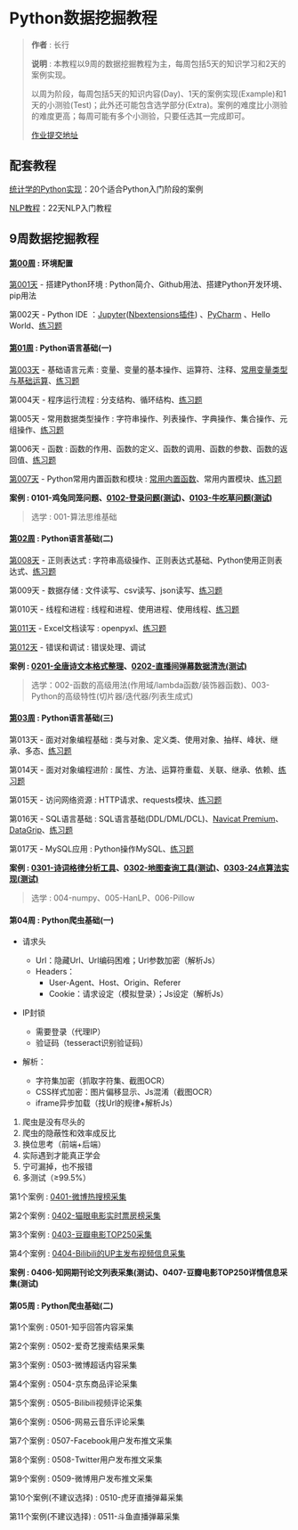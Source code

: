# Python数据挖掘教程

> **作者** : 长行
>
> **说明** : 本教程以9周的数据挖掘教程为主，每周包括5天的知识学习和2天的案例实现。
>
> 以周为阶段，每周包括5天的知识内容(Day)、1天的案例实现(Example)和1天的小测验(Test)；此外还可能包含选学部分(Extra)。案例的难度比小测验的难度更高；每周可能有多个小测验，只要任选其一完成即可。
>
> [作业提交地址](https://github.com/Changxing97/Python-Data-mining-Homework)

## 配套教程

[统计学的Python实现](https://github.com/ChangxingJiang/Python-Data-mining-Tutorial/tree/master/%E9%85%8D%E5%A5%97%E6%95%99%E7%A8%8B/%E7%BB%9F%E8%AE%A1%E5%AD%A6%E7%9A%84Python%E5%AE%9E%E7%8E%B0)：20个适合Python入门阶段的案例

[NLP教程](https://github.com/ChangxingJiang/Python-Data-mining-Tutorial/tree/master/%E9%85%8D%E5%A5%97%E6%95%99%E7%A8%8B/%E7%BB%9F%E8%AE%A1%E5%AD%A6%E7%9A%84Python%E5%AE%9E%E7%8E%B0)：22天NLP入门教程

## 9周数据挖掘教程

#### [第00周](https://github.com/ChangxingJiang/Python-Data-mining-Tutorial/blob/master/Week-00/%E7%AC%AC00%E5%91%A8_%E7%8E%AF%E5%A2%83%E9%85%8D%E7%BD%AE.md) : 环境配置

[第001天](https://github.com/ChangxingJiang/Python-Data-mining-Tutorial/blob/master/Week-00/Day-001/%E7%AC%AC001%E5%A4%A9%E6%95%99%E7%A8%8B.md) - 搭建Python环境 : Python简介、Github用法、搭建Python开发环境、pip用法

第002天 - Python IDE ：[Jupyter](https://jupyter.org/install)([Nbextensions插件](https://github.com/ChangxingJiang/Python-Data-mining-Tutorial/blob/master/Week-00/Day-002/Jupyter%20Nbextensions%E6%8F%92%E4%BB%B6%E9%85%8D%E7%BD%AE%E6%96%B9%E6%B3%95.md)) 、[PyCharm](https://www.jetbrains.com/pycharm/download/#section=windows) 、Hello World、[练习题](https://github.com/ChangxingJiang/Python-Data-mining-Tutorial/blob/master/Week-00/Day-002/Exercise01-Hello%20World.md)

#### [第01周](https://github.com/ChangxingJiang/Python-Data-mining-Tutorial/blob/master/Week-01/%E7%AC%AC01%E5%91%A8_Python%E8%AF%AD%E8%A8%80%E5%9F%BA%E7%A1%80(%E4%B8%80).md) : Python语言基础(一)

[第003天](https://github.com/ChangxingJiang/Python-Data-mining-Tutorial/blob/master/Week-01/Day-003/%E7%AC%AC003%E5%A4%A9%E6%95%99%E7%A8%8B.md) - 基础语言元素 : 变量、变量的基本操作、运算符、注释、[常用变量类型与基础运算](https://github.com/ChangxingJiang/Python-Data-mining-Tutorial/blob/master/Week-01/Day-003/%E5%B8%B8%E7%94%A8%E5%8F%98%E9%87%8F%E7%B1%BB%E5%9E%8B%E4%B8%8E%E5%9F%BA%E7%A1%80%E8%BF%90%E7%AE%97.ipynb)、[练习题](https://github.com/ChangxingJiang/Python-Data-mining-Tutorial/blob/master/Week-01/Day-003/Exercise02-%E8%AF%AD%E8%A8%80%E5%85%83%E7%B4%A0.md)

第004天 - 程序运行流程 : 分支结构、循环结构、[练习题](https://github.com/ChangxingJiang/Python-Data-mining-Tutorial/blob/master/Week-01/Day-004/Exercise03-%E7%A8%8B%E5%BA%8F%E8%BF%90%E8%A1%8C%E6%B5%81%E7%A8%8B.md)

第005天 - 常用数据类型操作 : 字符串操作、列表操作、字典操作、集合操作、元组操作、[练习题](https://github.com/ChangxingJiang/Python-Data-mining-Tutorial/blob/master/Week-01/Day-005/Exercise04-%E5%B8%B8%E7%94%A8%E6%95%B0%E6%8D%AE%E7%B1%BB%E5%9E%8B%E6%93%8D%E4%BD%9C.md)

第006天 - 函数 : 函数的作用、函数的定义、函数的调用、函数的参数、函数的返回值、[练习题](https://github.com/ChangxingJiang/Python-Data-mining-Tutorial/blob/master/Week-01/Day-006/Exercise05-%E5%87%BD%E6%95%B0.md)

[第007天](https://github.com/ChangxingJiang/Python-Data-mining-Tutorial/blob/master/Week-01/Day-007/%E7%AC%AC007%E5%A4%A9%E6%95%99%E7%A8%8B.md) - Python常用内置函数和模块 : [常用内置函数](https://github.com/ChangxingJiang/Python-Data-mining-Tutorial/blob/master/Week-01/Day-007/Python%E5%86%85%E7%BD%AE%E5%87%BD%E6%95%B0%E8%AF%A6%E7%BB%86%E8%AF%B4%E6%98%8E.md)、常用内置模块、[练习题](https://github.com/ChangxingJiang/Python-Data-mining-Tutorial/blob/master/Week-01/Day-007/Exercise08-Python%E5%B8%B8%E7%94%A8%E5%86%85%E7%BD%AE%E5%87%BD%E6%95%B0%E5%92%8C%E6%A8%A1%E5%9D%97.md)

**案例 : 0101-鸡兔同笼问题、[0102-登录问题(测试)](https://github.com/ChangxingJiang/Python-Data-mining-Tutorial/blob/master/Week-01/Example-0102/%E6%A1%88%E4%BE%8B002%E8%AE%B2%E8%A7%A3_%E7%99%BB%E5%BD%95%E9%97%AE%E9%A2%98.md)、[0103-牛吃草问题(测试)](https://github.com/ChangxingJiang/Python-Data-mining-Tutorial/blob/master/Week-01/Example-0103/%E6%A1%88%E4%BE%8B003%E8%AE%B2%E8%A7%A3_%E7%89%9B%E5%90%83%E8%8D%89%E9%97%AE%E9%A2%98.md)**

> 选学 : 001-算法思维基础

#### [第02周](https://github.com/ChangxingJiang/Python-Data-mining-Tutorial/blob/master/Week-02/%E7%AC%AC02%E5%91%A8_Python%E8%AF%AD%E8%A8%80%E5%9F%BA%E7%A1%80(%E4%BA%8C).md) : Python语言基础(二)

[第008天](https://github.com/ChangxingJiang/Python-Data-mining-Tutorial/blob/master/Week-02/Day-008/%E7%AC%AC008%E5%A4%A9%E6%95%99%E7%A8%8B.md) - 正则表达式 : 字符串高级操作、正则表达式基础、Python使用正则表达式、[练习题](https://github.com/Changxing97/Python-Data-mining-Tutorial/blob/master/Week-02/Exercise06-%E6%AD%A3%E5%88%99%E8%A1%A8%E8%BE%BE%E5%BC%8F.md)

第009天 - 数据存储 : 文件读写、csv读写、json读写、[练习题](https://github.com/ChangxingJiang/Python-Data-mining-Tutorial/blob/master/Week-02/Day-010/Exercise09-%E7%BA%BF%E7%A8%8B%E5%92%8C%E8%BF%9B%E7%A8%8B.md)

第010天 - 线程和进程 : 线程和进程、使用进程、使用线程、[练习题](https://github.com/ChangxingJiang/Python-Data-mining-Tutorial/blob/master/Week-02/Day-010/Exercise09-%E7%BA%BF%E7%A8%8B%E5%92%8C%E8%BF%9B%E7%A8%8B.md)

[第011天](https://github.com/ChangxingJiang/Python-Data-mining-Tutorial/blob/master/Week-02/Day-011/%E7%AC%AC011%E5%A4%A9%E6%95%99%E7%A8%8B.md) - Excel文档读写 : openpyxl、[练习题](https://github.com/ChangxingJiang/Python-Data-mining-Tutorial/blob/master/Week-02/Day-011/Exercise10-Excel%E6%96%87%E6%A1%A3%E8%AF%BB%E5%86%99.md)

[第012天](https://github.com/ChangxingJiang/Python-Data-mining-Tutorial/blob/master/Week-02/Day-012/%E7%AC%AC012%E5%A4%A9%E6%95%99%E7%A8%8B.md) - 错误和调试 : 错误处理、调试

**案例 : [0201-全唐诗文本格式整理](https://github.com/ChangxingJiang/Python-Data-mining-Tutorial/blob/master/Week-02/Example-0201/%E6%A1%88%E4%BE%8B004%E8%AE%B2%E8%A7%A3_%E5%85%A8%E5%94%90%E8%AF%97%E6%96%87%E6%9C%AC%E6%95%B4%E7%90%86.md)、[0202-直播间弹幕数据清洗(测试)](https://github.com/ChangxingJiang/Python-Data-mining-Tutorial/blob/master/Week-02/Example-0202/%E6%A1%88%E4%BE%8B005%E8%AE%B2%E8%A7%A3_%E7%9B%B4%E6%92%AD%E5%BC%B9%E5%B9%95%E6%95%B0%E6%8D%AE%E6%B8%85%E6%B4%97.md)**

> 选学：002-函数的高级用法(作用域/lambda函数/装饰器函数)、003-Python的高级特性(切片器/迭代器/列表生成式)

#### [第03周](https://github.com/ChangxingJiang/Python-Data-mining-Tutorial/blob/master/Week-03/%E7%AC%AC03%E5%91%A8_Python%E8%AF%AD%E8%A8%80%E5%9F%BA%E7%A1%80(%E4%B8%89).md) : Python语言基础(三)

第013天 - 面对对象编程基础 : 类与对象、定义类、使用对象、抽样、峰状、继承、多态、[练习题](https://github.com/ChangxingJiang/Python-Data-mining-Tutorial/blob/master/Week-03/Day-013/Exercise11-%E9%9D%A2%E5%AF%B9%E5%AF%B9%E8%B1%A1%E7%BC%96%E7%A8%8B%E5%9F%BA%E7%A1%80.md)

第014天 - 面对对象编程进阶 : 属性、方法、运算符重载、关联、继承、依赖、[练习题](https://github.com/ChangxingJiang/Python-Data-mining-Tutorial/blob/master/Week-03/Day-014/Exercise12-%E9%9D%A2%E5%AF%B9%E5%AF%B9%E8%B1%A1%E7%BC%96%E7%A8%8B%E8%BF%9B%E9%98%B6.md)

第015天 - 访问网络资源 : HTTP请求、requests模块、[练习题](https://github.com/ChangxingJiang/Python-Data-mining-Tutorial/blob/master/Week-03/Day-015/Exercise13-%E8%AE%BF%E9%97%AE%E7%BD%91%E7%BB%9C%E8%B5%84%E6%BA%90.md)

第016天 - SQL语言基础 : SQL语言基础(DDL/DML/DCL)、[Navicat Premium](http://www.navicat.com.cn/)、[DataGrip](https://www.jetbrains.com/datagrip/)、[练习题](https://github.com/ChangxingJiang/Python-Data-mining-Tutorial/blob/master/Week-03/Day-016/Exercise14-SQL%E8%AF%AD%E8%A8%80%E5%9F%BA%E7%A1%80.md)

第017天 - MySQL应用 : Python操作MySQL、[练习题](https://github.com/ChangxingJiang/Python-Data-mining-Tutorial/blob/master/Week-03/Day-017/Exercise15-Mysql%E5%BA%94%E7%94%A8.md)

**案例 : [0301-诗词格律分析工具](https://github.com/ChangxingJiang/Python-Data-mining-Tutorial/blob/master/Week-03/Example-0301/%E6%A1%88%E4%BE%8B0301%E8%AE%B2%E8%A7%A3_%E8%BF%91%E4%BD%93%E8%AF%97%E6%A0%BC%E5%BE%8B%E5%88%86%E6%9E%90.md)、[0302-地图查询工具(测试)](https://github.com/ChangxingJiang/Python-Data-mining-Tutorial/blob/master/Week-03/Example-0302/%E6%A1%88%E4%BE%8B007%E8%AE%B2%E8%A7%A3_%E5%9C%B0%E5%90%8D%E6%9F%A5%E8%AF%A2%E5%B7%A5%E5%85%B7.md)、[0303-24点算法实现(测试)](https://github.com/ChangxingJiang/Python-Data-mining-Tutorial/blob/master/Week-03/Example-0303/%E6%A1%88%E4%BE%8B008%E8%AE%B2%E8%A7%A3_24%E7%82%B9%E6%B8%B8%E6%88%8F%E7%AE%97%E6%B3%95.md)**

> 选学 : 004-numpy、005-HanLP、006-Pillow

#### 第04周 : Python爬虫基础(一)

* 请求头
  * Url：隐藏Url、Url编码困难；Url参数加密（解析Js）
  * Headers：
    * User-Agent、Host、Origin、Referer
    * Cookie：请求设定（模拟登录）；Js设定（解析Js）
* IP封锁
  * 需要登录（代理IP）
  * 验证码（tesseract识别验证码）

* 解析：
  * 字符集加密（抓取字符集、截图OCR）
  * CSS样式加密：图片偏移显示、Js混淆（截图OCR）
  * iframe异步加载（找Url的规律+解析Js）

1. 爬虫是没有尽头的
2. 爬虫的隐蔽性和效率成反比
3. 换位思考（前端+后端）
4. 实际遇到才能真正学会
5. 宁可漏掉，也不报错
6. 多测试（≥99.5%）

第1个案例 : [0401-微博热搜榜采集](https://github.com/ChangxingJiang/Python-Data-mining-Tutorial/blob/master/Week-04/Example-0401/%E6%A1%88%E4%BE%8B0401%E8%AE%B2%E8%A7%A3_%E5%BE%AE%E5%8D%9A%E7%83%AD%E6%90%9C%E6%A6%9C%E9%87%87%E9%9B%86.md)

第2个案例 : [0402-猫眼电影实时票房榜采集](https://github.com/ChangxingJiang/Python-Data-mining-Tutorial/blob/master/Week-04/Example-0402/%E6%A1%88%E4%BE%8B0402%E8%AE%B2%E8%A7%A3_%E7%8C%AB%E7%9C%BC%E7%BD%91%E6%92%AD%E7%83%AD%E5%BA%A6%E9%87%87%E9%9B%86.md)

第3个案例 : [0403-豆瓣电影TOP250采集](https://github.com/ChangxingJiang/Python-Data-mining-Tutorial/blob/master/Week-04/Example-0403/%E6%A1%88%E4%BE%8B0403%E8%AE%B2%E8%A7%A3_%E8%B1%86%E7%93%A3TOP250%E7%94%B5%E5%BD%B1%E9%87%87%E9%9B%86.md)

第4个案例 : [0404-Bilibili的UP主发布视频信息采集](https://github.com/ChangxingJiang/Python-Data-mining-Tutorial/blob/master/Week-04/Example-0404/%E6%A1%88%E4%BE%8B0404%E8%AE%B2%E8%A7%A3_B%E7%AB%99UP%E4%B8%BB%E5%8F%91%E5%B8%83%E8%A7%86%E9%A2%91%E4%BF%A1%E6%81%AF%E9%87%87%E9%9B%86.md)

**案例 : 0406-知网期刊论文列表采集(测试)、0407-豆瓣电影TOP250详情信息采集(测试)**

#### 第05周 : Python爬虫基础(二)

第1个案例 : 0501-知乎回答内容采集

第2个案例 : 0502-爱奇艺搜索结果采集

第3个案例 : 0503-微博超话内容采集

第4个案例 : 0504-京东商品评论采集

第5个案例 : 0505-Bilibili视频评论采集

第6个案例 : 0506-网易云音乐评论采集

第7个案例 : 0507-Facebook用户发布推文采集

第8个案例 : 0508-Twitter用户发布推文采集

第9个案例 : 0509-微博用户发布推文采集

第10个案例(不建议选择) : 0510-虎牙直播弹幕采集

第11个案例(不建议选择) : 0511-斗鱼直播弹幕采集

